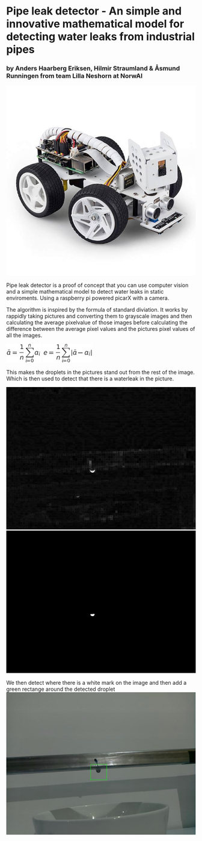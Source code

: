 # Pipe leak detector - An simple and innovative mathematical model for detecting water leaks from industrial pipes
### by Anders Haarberg Eriksen, Hilmir Straumland & Åsmund Runningen from team Lilla Neshorn at NorwAI 

![](pics/picar.jpg)

Pipe leak detector is a proof of concept that you can use computer vision and a simple mathematical model to detect water leaks in static enviroments. Using a raspberry pi powered picarX with a camera. 

The algorithm is inspired by the formula of standard diviation. 
It works by rappidly taking pictures and converting them to grayscale images and then calculating the average pixelvalue of those images before calculating the difference between the average pixel values and the pictures pixel values of all the images.

![](pics/render.png)
![](pics/render2.png)

This makes the droplets in the pictures stand out from the rest of the image. Which is then used to detect that there is a waterleak in the picture.

![](rest/error_img_smooth.jpeg)
![](rest/error_img.jpeg)

We then detect where there is a white mark on the image and then add a green rectange around the detected droplet
![](rest/Image_detected_0.jpeg)
